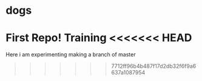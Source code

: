 dogs
====

First Repo! Training
<<<<<<< HEAD
=======
Here i am experimenting making a branch of master
>>>>>>> 7712ff96b4b487f17d2db32f6f9a6637a1087954
